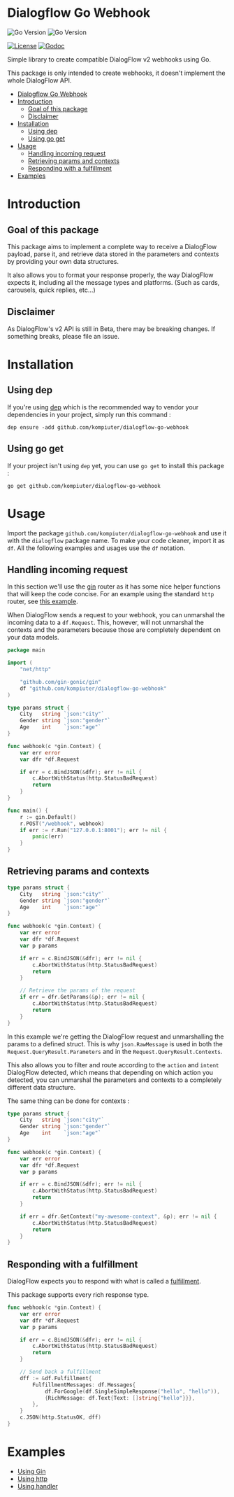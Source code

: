 # Dialogflow Go Webhook

![Go Version](https://img.shields.io/badge/go-1.9-brightgreen.svg)
![Go Version](https://img.shields.io/badge/go-1.10-brightgreen.svg)
<!-- [![Go Report Card](https://goreportcard.com/badge/github.com/leboncoin/dialogflow-go-webhook)](https://goreportcard.com/report/github.com/leboncoin/dialogflow-go-webhook) -->
<!-- [![Build Status](https://drone.depado.eu/api/badges/leboncoin/dialogflow-go-webhook/status.svg)](https://drone.depado.eu/leboncoin/dialogflow-go-webhook) -->
<!-- [![codecov](https://codecov.io/gh/leboncoin/dialogflow-go-webhook/branch/master/graph/badge.svg)](https://codecov.io/gh/leboncoin/dialogflow-go-webhook) -->
[![License](https://img.shields.io/badge/license-MIT-blue.svg)](https://github.com/kompiuter/dialogflow-go-webhook/blob/master/LICENSE)
[![Godoc](https://godoc.org/github.com/kompiuter/dialogflow-go-webhook?status.svg)](https://godoc.org/github.com/kompiuter/dialogflow-go-webhook)


Simple library to create compatible DialogFlow v2 webhooks using Go.

This package is only intended to create webhooks, it doesn't implement the whole 
DialogFlow API.

<!-- TOC -->

- [Dialogflow Go Webhook](#dialogflow-go-webhook)
- [Introduction](#introduction)
    - [Goal of this package](#goal-of-this-package)
    - [Disclaimer](#disclaimer)
- [Installation](#installation)
    - [Using dep](#using-dep)
    - [Using go get](#using-go-get)
- [Usage](#usage)
    - [Handling incoming request](#handling-incoming-request)
    - [Retrieving params and contexts](#retrieving-params-and-contexts)
    - [Responding with a fulfillment](#responding-with-a-fulfillment)
- [Examples](#examples)

<!-- /TOC -->

# Introduction

## Goal of this package

This package aims to implement a complete way to receive a DialogFlow payload,
parse it, and retrieve data stored in the parameters and contexts by providing
your own data structures. 

It also allows you to format your response properly, the way DialogFlow expects
it, including all the message types and platforms. (Such as cards, carousels,
quick replies, etc…)

## Disclaimer

As DialogFlow's v2 API is still in Beta, there may be breaking changes. If 
something breaks, please file an issue.

# Installation

## Using dep

If you're using [dep](https://github.com/golang/dep) which is the recommended
way to vendor your dependencies in your project, simply run this command :

`dep ensure -add github.com/kompiuter/dialogflow-go-webhook`

## Using go get

If your project isn't using `dep` yet, you can use `go get` to install this
package :

`go get github.com/kompiuter/dialogflow-go-webhook`

# Usage

Import the package `github.com/kompiuter/dialogflow-go-webhook` and use it with
the `dialogflow` package name. To make your code cleaner, import it as `df`.
All the following examples and usages use the `df` notation.

## Handling incoming request

In this section we'll use the [gin](https://github.com/gin-gonic/gin) router as
it has some nice helper functions that will keep the code concise. For an
example using the standard `http` router, see 
[this example](https://github.com/kompiuter/dialogflow-go-webhook/blob/master/examples/http).

When DialogFlow sends a request to your webhook, you can unmarshal the incoming
data to a `df.Request`. This, however, will not unmarshal the contexts and the
parameters because those are completely dependent on your data models.

```go
package main

import (
	"net/http"

	"github.com/gin-gonic/gin"
	df "github.com/kompiuter/dialogflow-go-webhook"
)

type params struct {
	City   string `json:"city"`
	Gender string `json:"gender"`
	Age    int    `json:"age"`
}

func webhook(c *gin.Context) {
	var err error
	var dfr *df.Request

	if err = c.BindJSON(&dfr); err != nil {
		c.AbortWithStatus(http.StatusBadRequest)
		return
	}
}

func main() {
	r := gin.Default()
	r.POST("/webhook", webhook)
	if err := r.Run("127.0.0.1:8001"); err != nil {
		panic(err)
	}
}
```

## Retrieving params and contexts

```go
type params struct {
	City   string `json:"city"`
	Gender string `json:"gender"`
	Age    int    `json:"age"`
}

func webhook(c *gin.Context) {
	var err error
	var dfr *df.Request
	var p params

	if err = c.BindJSON(&dfr); err != nil {
		c.AbortWithStatus(http.StatusBadRequest)
		return
	}

	// Retrieve the params of the request
	if err = dfr.GetParams(&p); err != nil {
		c.AbortWithStatus(http.StatusBadRequest)
		return
	}
}
```

In this example we're getting the DialogFlow request and unmarshalling the
params to a defined struct. This is why `json.RawMessage` is used in both the 
`Request.QueryResult.Parameters` and in the `Request.QueryResult.Contexts`.

This also allows you to filter and route according to the `action` and `intent`
DialogFlow detected, which means that depending on which action you detected,
you can unmarshal the parameters and contexts to a completely different data
structure.

The same thing can be done for contexts :

```go
type params struct {
	City   string `json:"city"`
	Gender string `json:"gender"`
	Age    int    `json:"age"`
}

func webhook(c *gin.Context) {
	var err error
	var dfr *df.Request
	var p params

	if err = c.BindJSON(&dfr); err != nil {
		c.AbortWithStatus(http.StatusBadRequest)
		return
	}

	if err = dfr.GetContext("my-awesome-context", &p); err != nil {
		c.AbortWithStatus(http.StatusBadRequest)
		return
	}
}
```

## Responding with a fulfillment

DialogFlow expects you to respond with what is called a [fulfillment](https://dialogflow.com/docs/reference/api-v2/rest/v2beta1/WebhookResponse).

This package supports every rich response type.

```go
func webhook(c *gin.Context) {
	var err error
	var dfr *df.Request
	var p params

	if err = c.BindJSON(&dfr); err != nil {
		c.AbortWithStatus(http.StatusBadRequest)
		return
	}

	// Send back a fulfillment
	dff := &df.Fulfillment{
		FulfillmentMessages: df.Messages{
			df.ForGoogle(df.SingleSimpleResponse("hello", "hello")),
			{RichMessage: df.Text{Text: []string{"hello"}}},
		},
	}
	c.JSON(http.StatusOK, dff)
}
```


# Examples

- [Using Gin](https://github.com/kompiuter/dialogflow-go-webhook/blob/master/examples/gin)
- [Using http](https://github.com/kompiuter/dialogflow-go-webhook/blob/master/examples/http)
- [Using handler](https://github.com/kompiuter/dialogflow-go-webhook/blob/master/examples/handler)


